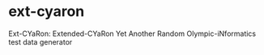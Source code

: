 # ext-cyaron
Ext-CYaRon: Extended-CYaRon Yet Another Random Olympic-iNformatics test data generator
